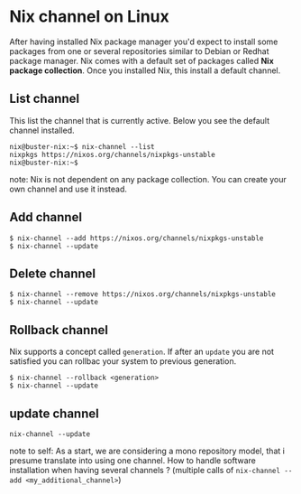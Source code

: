 # Nix channel on Linux
After having installed Nix package manager you'd expect to install some packages from one or several repositories similar to Debian or Redhat package manager.
Nix comes with a default set of packages called **Nix package collection**. Once you installed Nix, this install a default channel.
## List channel
This list the channel that is currently active. Below you see the default channel installed.
```
nix@buster-nix:~$ nix-channel --list
nixpkgs https://nixos.org/channels/nixpkgs-unstable
nix@buster-nix:~$ 
```
note: Nix is not dependent on any package collection. You can create your own channel and use it instead.

## Add channel
```
$ nix-channel --add https://nixos.org/channels/nixpkgs-unstable
$ nix-channel --update
```
## Delete channel
```
$ nix-channel --remove https://nixos.org/channels/nixpkgs-unstable
$ nix-channel --update
```
## Rollback channel
Nix supports a concept called `generation`. If after an `update` you are not satisfied you can rollbac your system to previous generation.
```
$ nix-channel --rollback <generation>
$ nix-channel --update
```
## update channel
```
nix-channel --update 
```
note to self: As a start, we are considering a mono repository model, that i presume translate into using one channel. How to handle software installation when having several channels ? (multiple calls of `nix-channel --add <my_additional_channel>`) 
